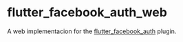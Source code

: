 # flutter_facebook_auth_web

A web implementacion for the [flutter_facebook_auth](https://pub.dev/packages/flutter_facebook_auth) plugin.